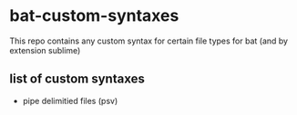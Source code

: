 # bat-custom-syntaxes

This repo contains any custom syntax for certain file types for bat (and by extension sublime)

## list of custom syntaxes
 - pipe delimitied files (psv) 
